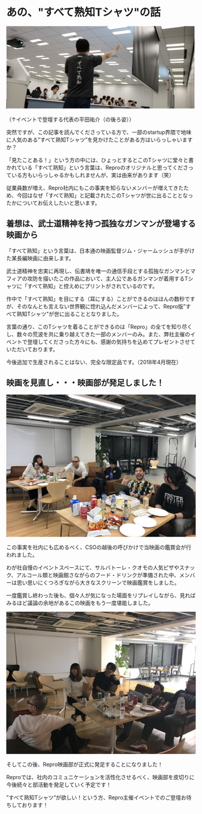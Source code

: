 # あの、"すべて熟知Tシャツ"の話

![alt](./%E3%82%B9%E3%82%AF%E3%83%AA%E3%83%BC%E3%83%B3%E3%82%B7%E3%83%A7%E3%83%83%E3%83%88%202019-05-09%2018.41.16.png)



（↑イベントで登壇する代表の平田祐介（の後ろ姿））

突然ですが、この記事を読んでくださっている方で、一部のstartup界隈で地味に人気のある”すべて熟知Tシャツ”を見かけたことがある方はいらっしゃいますか？

「見たことある！」という方の中には、ひょっとするとこのTシャツに堂々と書かれている「すべて熟知」という言葉は、Reproのオリジナルと思ってくださっている方もいらっしゃるかもしれませんが、実は由来があります（笑）

従業員数が増え、Repro社内にもこの事実を知らないメンバーが増えてきたため、今回はなぜ「すべて熟知」と記載されたこのTシャツが世に出ることとなったかについてお伝えしたいと思います。

## 着想は、武士道精神を持つ孤独なガンマンが登場する映画から

「すべて熟知」という言葉は、日本通の映画監督ジム・ジャームッシュが手がけた某長編映画に由来します。

武士道精神を忠実に再現し、伝書鳩を唯一の通信手段とする孤独なガンマンとマフィアの攻防を描いたこの作品において、主人公であるガンマンが着用するTシャツに「すべて熟知」と控えめにプリントがされているのです。

作中で「すべて熟知」を目にする（耳にする）ことができるのはほんの数秒ですが、そのなんとも言えない世界観に惚れ込んだメンバーによって、Repro版”すべて熟知Tシャツ"が世に出ることとなりました。

言葉の通り、このTシャツを着ることができるのは「Repro」の全てを知り尽くし、数々の荒波を共に乗り越えてきた一部のメンバーのみ。また、弊社主催のイベントで登壇してくださった方々にも、感謝の気持ちを込めてプレゼントさせていただいております。

今後追加で生産されることはない、完全な限定品です。（2018年4月現在）


## 映画を見直し・・・映画部が発足しました！

![alt](./42817963-8f1a-4c6b-8c2c-3bb2ebe52faa.jpeg)

この事実を社内にも広めるべく、CSOの越後の呼びかけで当映画の鑑賞会が行われました。

わが社自慢のイベントスペースにて、サルバトーレ・クオモの人気ピザやスナック、アルコール類と映画館さながらのフード・ドリンクが準備された中、メンバーは思い思いにくつろぎながら大きなスクリーンで映画鑑賞をしました。


一度鑑賞し終わった後も、個々人が気になった場面をリプレイしながら、見ればみるほど議論の余地があるこの映画をもう一度堪能しました。

![alt](./c9fb7f5d-6bc9-47cc-bc94-9006a898b9be.jpeg)

そしてこの後、Repro映画部が正式に発足することになりました！

Reproでは、社内のコミュニケーションを活性化させるべく、映画部を皮切りに今後続々と部活動を発足していく予定です！

”すべて熟知Tシャツ”が欲しい！という方、Repro主催イベントでのご登壇お待ちしております！
